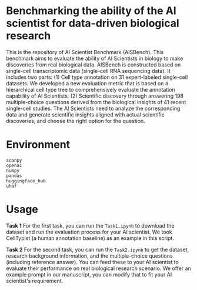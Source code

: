 # Benchmarking the ability of the AI scientist for data-driven biological research

This is the repository of AI Scientist Benchmark (AISBench). This benchmark aims to evaluate the ability of AI Scientists in biology to make discoveries from real biological data. AISBench is constructed based on single-cell transcriptomic data (single-cell RNA sequencing data). It includes two parts: (1) Cell type annotation on 31 expert-labeled single-cell datasets. We developed a new evaluation metric that is based on a hierarchical cell type tree to comprehensively evaluate the annotation capability of AI Scientists. (2) Scientific discovery through answering 198 multiple-choice questions derived from the biological insights of 41 recent single-cell studies. The AI Scientists need to analyze the corresponding data and generate scientific insights aligned with actual scientific discoveries, and choose the right option for the question.


# Environment

```
scanpy
openai
numpy
pandas
huggingface_hub
uhaf
````

# Usage

**Task 1**
For the first task, you can run the `Task1.ipynb` to download the dataset and run the evaluation process for your AI scientist. We took CellTypist (a human annotation baseline) as an example in this script.

**Task 2**
For the second task, you can run the `Task2.ipynb` to get the dataset, research background information, and the multiple-choice questions (including reference answer). You can feed these to your AI scientist to evaluate their performance on real biological research scenario. We offer an example prompt in our manuscript, you can modify that to fit your AI scientist's requirement.